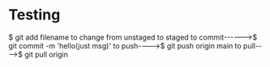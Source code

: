 # Testing
$ git add filename
to change from unstaged to staged
to commit------>$ git commit -m 'hello(just msg)'
to push---->$ git push origin main
to pull---->$ git pull origin
